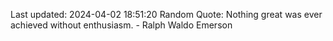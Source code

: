 Last updated: 2024-04-02 18:51:20
Random Quote: Nothing great was ever achieved without enthusiasm. - Ralph Waldo Emerson